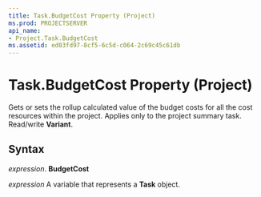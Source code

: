 ```yaml
---
title: Task.BudgetCost Property (Project)
ms.prod: PROJECTSERVER
api_name:
- Project.Task.BudgetCost
ms.assetid: ed03fd97-8cf5-6c5d-c064-2c69c45c61db
---
```



# Task.BudgetCost Property (Project)

 Gets or sets the rollup calculated value of the budget costs for all the cost resources within the project. Applies only to the project summary task. Read/write **Variant**.


## Syntax

 _expression_. **BudgetCost**

 _expression_ A variable that represents a **Task** object.


